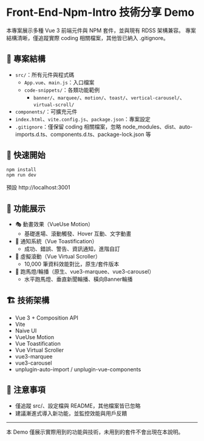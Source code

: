 
# Front-End-Npm-Intro 技術分享 Demo

本專案展示多種 Vue 3 前端元件與 NPM 套件，並與現有 RDSS 架構兼容。
專案結構清晰，僅追蹤實際 coding 相關檔案，其他皆已納入 .gitignore。

## 📁 專案結構

- `src/`：所有元件與程式碼
  - `App.vue`、`main.js`：入口檔案
  - `code-snippets/`：各類功能範例
    - `banner/`、`marquee/`、`motion/`、`toast/`、`vertical-carousel/`、`virtual-scroll/`
- `components/`：可擴充元件
- `index.html`、`vite.config.js`、`package.json`：專案設定
- `.gitignore`：僅保留 coding 相關檔案，忽略 node_modules、dist、auto-imports.d.ts、components.d.ts、package-lock.json 等

## 🚀 快速開始

```powershell
npm install
npm run dev
```
預設 http://localhost:3001

## 🧩 功能展示

- 🎭 動畫效果（VueUse Motion）
  - 基礎進場、滾動觸發、Hover 互動、文字動畫
- 📢 通知系統（Vue Toastification）
  - 成功、錯誤、警告、資訊通知，進階自訂
- 📜 虛擬滾動（Vue Virtual Scroller）
  - 10,000 筆資料效能對比，原生/套件版本
- 🎠 跑馬燈/輪播（原生、vue3-marquee、vue3-carousel）
  - 水平跑馬燈、垂直新聞輪播、橫向Banner輪播

## 🏗️ 技術架構

- Vue 3 + Composition API
- Vite
- Naive UI
- VueUse Motion
- Vue Toastification
- Vue Virtual Scroller
- vue3-marquee
- vue3-carousel
- unplugin-auto-import / unplugin-vue-components

## 📝 注意事項

- 僅追蹤 src/、設定檔與 README，其他檔案皆已忽略
- 建議漸進式導入新功能，並監控效能與用戶反饋

---

本 Demo 僅展示實際用到的功能與技術，未用到的套件不會出現在本說明。

